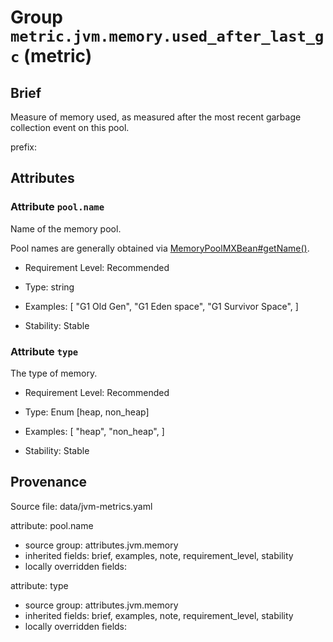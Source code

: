 # Group `metric.jvm.memory.used_after_last_gc` (metric)

## Brief

Measure of memory used, as measured after the most recent garbage collection event on this pool.

prefix: 

## Attributes


### Attribute `pool.name`

Name of the memory pool.


Pool names are generally obtained via [MemoryPoolMXBean#getName()](https://docs.oracle.com/en/java/javase/11/docs/api/java.management/java/lang/management/MemoryPoolMXBean.html#getName()).

- Requirement Level: Recommended

- Type: string
- Examples: [
    "G1 Old Gen",
    "G1 Eden space",
    "G1 Survivor Space",
]

- Stability: Stable


### Attribute `type`

The type of memory.


- Requirement Level: Recommended

- Type: Enum [heap, non_heap]
- Examples: [
    "heap",
    "non_heap",
]

- Stability: Stable



## Provenance

Source file: data/jvm-metrics.yaml

attribute: pool.name
  - source group: attributes.jvm.memory
  - inherited fields: brief, examples, note, requirement_level, stability
  - locally overridden fields: 

attribute: type
  - source group: attributes.jvm.memory
  - inherited fields: brief, examples, note, requirement_level, stability
  - locally overridden fields: 

